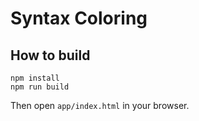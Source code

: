 # Syntax Coloring

## How to build

```
npm install
npm run build
```

Then open `app/index.html` in your browser.
